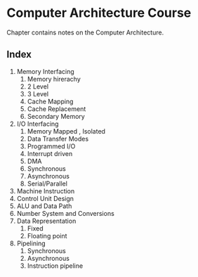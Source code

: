 # Computer Architecture Course

Chapter contains notes on the Computer Architecture.

## Index

1.  Memory Interfacing
    1.  Memory hirerachy
    1.  2 Level
    1.  3 Level
    1.  Cache Mapping
    1.  Cache Replacement
    1.  Secondary Memory
1.  I/O Interfacing
    1.  Memory Mapped , Isolated
    1.  Data Transfer Modes
    1.  Programmed I/O
    1.  Interrupt driven
    1.  DMA
    1.  Synchronous
    1.  Asynchronous
    1.  Serial/Parallel
1.  Machine Instruction
1.  Control Unit Design
1.  ALU and Data Path
1.  Number System and Conversions
1.  Data Representation
    1.  Fixed
    1.  Floating point
1.  Pipelining
    1.  Synchronous
    1.  Asynchronous
    1.  Instruction pipeline